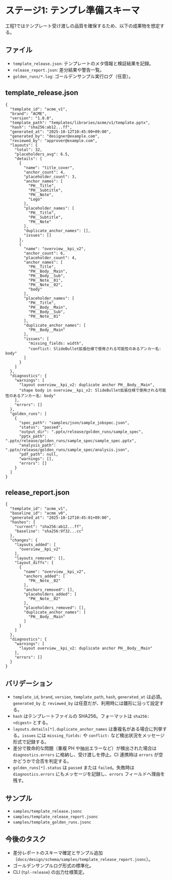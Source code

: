 # ステージ1: テンプレ準備スキーマ

工程1ではテンプレート受け渡しの品質を確保するため、以下の成果物を想定する。

## ファイル
- `template_release.json`: テンプレートのメタ情報と検証結果を記録。
- `release_report.json`: 差分結果や警告一覧。
- `golden_runs/*.log`: ゴールデンサンプル実行ログ（任意）。

## template_release.json
```jsonc
{
  "template_id": "acme_v1",
  "brand": "ACME",
  "version": "1.0.0",
  "template_path": "templates/libraries/acme/v1/template.pptx",
  "hash": "sha256:ab12...ff",
  "generated_at": "2025-10-12T10:45:00+09:00",
  "generated_by": "designer@example.com",
  "reviewed_by": "approver@example.com",
  "layouts": {
    "total": 32,
    "placeholders_avg": 6.5,
    "details": [
      {
        "name": "title_cover",
        "anchor_count": 4,
        "placeholder_count": 3,
        "anchor_names": [
          "PH__Title",
          "PH__Subtitle",
          "PH__Note",
          "Logo"
        ],
        "placeholder_names": [
          "PH__Title",
          "PH__Subtitle",
          "PH__Note"
        ],
        "duplicate_anchor_names": [],
        "issues": []
      },
      {
        "name": "overview__kpi_v2",
        "anchor_count": 6,
        "placeholder_count": 4,
        "anchor_names": [
          "PH__Title",
          "PH__Body__Main",
          "PH__Body__Sub",
          "PH__Note__01",
          "PH__Note__02",
          "body"
        ],
        "placeholder_names": [
          "PH__Title",
          "PH__Body__Main",
          "PH__Body__Sub",
          "PH__Note__01"
        ],
        "duplicate_anchor_names": [
          "PH__Body__Main"
        ],
        "issues": [
          "missing_fields: width",
          "conflict: SlideBullet拡張仕様で使用される可能性のあるアンカー名: body"
        ]
      }
    ]
  },
  "diagnostics": {
    "warnings": [
      "layout overview__kpi_v2: duplicate anchor PH__Body__Main",
      "shape body in overview__kpi_v2: SlideBullet拡張仕様で使用される可能性のあるアンカー名: body"
    ],
    "errors": []
  },
  "golden_runs": [
    {
      "spec_path": "samples/json/sample_jobspec.json",
      "status": "passed",
      "output_dir": ".pptx/release/golden_runs/sample_spec",
      "pptx_path": ".pptx/release/golden_runs/sample_spec/sample_spec.pptx",
      "analysis_path": ".pptx/release/golden_runs/sample_spec/analysis.json",
      "pdf_path": null,
      "warnings": [],
      "errors": []
    }
  ]
}
```

## release_report.json
```jsonc
{
  "template_id": "acme_v1",
  "baseline_id": "acme_v0",
  "generated_at": "2025-10-12T10:45:01+09:00",
  "hashes": {
    "current": "sha256:ab12...ff",
    "baseline": "sha256:9f32...cc"
  },
  "changes": {
    "layouts_added": [
      "overview__kpi_v2"
    ],
    "layouts_removed": [],
    "layout_diffs": [
      {
        "name": "overview__kpi_v2",
        "anchors_added": [
          "PH__Note__02"
        ],
        "anchors_removed": [],
        "placeholders_added": [
          "PH__Note__02"
        ],
        "placeholders_removed": [],
        "duplicate_anchor_names": [
          "PH__Body__Main"
        ]
      }
    ]
  },
  "diagnostics": {
    "warnings": [
      "layout overview__kpi_v2: duplicate anchor PH__Body__Main"
    ],
    "errors": []
  }
}
```

## バリデーション
- `template_id`, `brand`, `version`, `template_path`, `hash`, `generated_at` は必須。`generated_by` と `reviewed_by` は任意だが、利用時には雛形に沿って設定する。
- `hash` はテンプレートファイルの SHA256。フォーマットは `sha256:<digest>` とする。
- `layouts.details[*].duplicate_anchor_names` は重複名がある場合に列挙する。`issues` には `missing_fields:` や `conflict:` など検出状況をメッセージ形式で記録する。
- 差分で致命的な問題（重複 PH や抽出エラーなど）が検出された場合は `diagnostics.errors` に格納し、受け渡しを停止。CI 連携時は `errors` が空かどうかで合否を判定する。
- `golden_runs[*].status` は `passed` または `failed`。失敗時は `diagnostics.errors` にもメッセージを記録し、`errors` フィールドへ理由を残す。

## サンプル
- `samples/template_release.jsonc`
- `samples/template_release_report.jsonc`
- `samples/template_golden_runs.jsonc`

## 今後のタスク
- 差分レポートのスキーマ確定とサンプル追加（`docs/design/schema/samples/template_release_report.jsonc`）。
- ゴールデンサンプルログ形式の標準化。
- CLI (`tpl-release`) の出力仕様策定。
